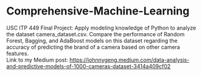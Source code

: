 # Comprehensive-Machine-Learning
USC ITP 449 Final Project: Apply modeling knowledge of Python to analyze the dataset camera_dataset.csv. Compare the performance of Random Forest, Bagging, and AdaBoost models on this dataset regarding the accuracy of predicting the brand of a camera based on other camera features. <br>
Link to my Medium post: https://johnnygeng.medium.com/data-analysis-and-predictive-models-of-1000-cameras-dataset-3414a409cf02
